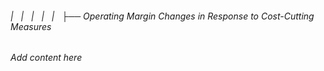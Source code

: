 ###### |   |   |   |   |   ├── Operating Margin Changes in Response to Cost-Cutting Measures

*Add content here*